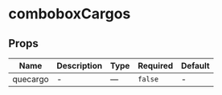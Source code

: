# comboboxCargos

## Props

<!-- @vuese:comboboxCargos:props:start -->
|Name|Description|Type|Required|Default|
|---|---|---|---|---|
|quecargo|-|—|`false`|-|

<!-- @vuese:comboboxCargos:props:end -->


